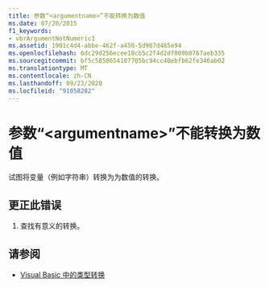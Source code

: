 ```yaml
---
title: 参数“<argumentname>”不能转换为数值
ms.date: 07/20/2015
f1_keywords:
- vbrArgumentNotNumeric1
ms.assetid: 1901c4d4-abbe-462f-a450-5d907d485e94
ms.openlocfilehash: 6dc29d256ecee18cb5c2f4d2df009b0767aeb335
ms.sourcegitcommit: bf5c5850654187705bc94cc40ebfb62fe346ab02
ms.translationtype: MT
ms.contentlocale: zh-CN
ms.lasthandoff: 09/23/2020
ms.locfileid: "91058282"
---
```

# <a name="argument-argumentname-cannot-be-converted-to-a-numeric-value"></a>参数“\<argumentname>”不能转换为数值

试图将变量（例如字符串）转换为为数值的转换。  
  
## <a name="to-correct-this-error"></a>更正此错误  
  
1. 查找有意义的转换。  
  
## <a name="see-also"></a>请参阅

- [Visual Basic 中的类型转换](../programming-guide/language-features/data-types/type-conversions.md)
